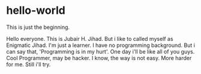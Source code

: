 # hello-world
This is just the beginning. 

Hello everyone. This is Jubair H. Jihad. But i like to called myself as Enigmatic Jihad. I'm just a learner. I have no programming background. But i can say that, 'Programming is in my hurt'. One day i'll be like all of you guys. Cool Programmer, may be hacker. 
I know, the way is not easy. More harder for me. Still i'll try. 
